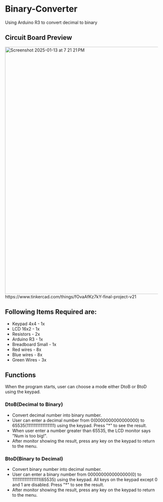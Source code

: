 # Binary-Converter
Using Arduino R3 to convert decimal to binary

## Circuit Board Preview
<img width="814" alt="Screenshot 2025-01-13 at 7 21 21 PM" src="https://github.com/user-attachments/assets/84032d58-600a-4129-ac72-399f05b4ea79" />
https://www.tinkercad.com/things/fOvaAfKz7kY-final-project-v21

## Following Items Required are:
- Keypad 4x4 - 1x
- LCD 16x2 - 1x
- Resistors - 2x 
- Arduino R3 - 1x
- Breadboard Small - 1x
- Red wires - 8x
- Blue wires - 8x
- Green Wires - 3x

## Functions
When the program starts, user can choose a mode either DtoB or BtoD using the keypad.
### DtoB(Decimal to Binary)
- Convert decimal number into binary number.
- User can enter a decimal number from 0(0000000000000000) to 65535(1111111111111111) using the keypad. Press "*" to see the result.
- When user enter a number greater than 65535, the LCD monitor says "Num is too big!".
- After monitor showing the result, press any key on the keypad to return to the menu.
### BtoD(Binary to Decimal)
- Convert binary number into decimal number.
- User can enter a binary number from 0000000000000000(0) to 1111111111111111(65535) using the keypad. All keys on the keypad except 0 and 1 are disabled. Press "*" to see the result.
- After monitor showing the result, press any key on the keypad to return to the menu.
